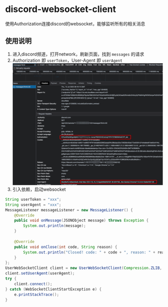 # discord-websocket-client

使用Authorization连接discord的websocket，能够监听所有的相关消息

## 使用说明
1. 进入discord频道，打开network，刷新页面，找到 `messages` 的请求
2. Authorization 即 `userToken`，User-Agent 即 `userAgent`
![User Token](./docs/params_user.png)
3. 引入依赖，启动websocket
```java
String userToken = "xxx";
String userAgent = "xxx";
MessageListener messageListener = new MessageListener() {
    @Override
    public void onMessage(JSONObject message) throws Exception {
		System.out.println(message);
	}

    @Override
    public void onClose(int code, String reason) {
		System.out.println("Closed! code: " + code + ", reason: " + reason);
	}
};
UserWebSocketClient client = new UserWebSocketClient(Compression.ZLIB, userToken, messageListener);
client.setUserAgent(userAgent);
try {
    client.connect();
} catch (WebSocketClientStartException e) {
    e.printStackTrace();
}
```
